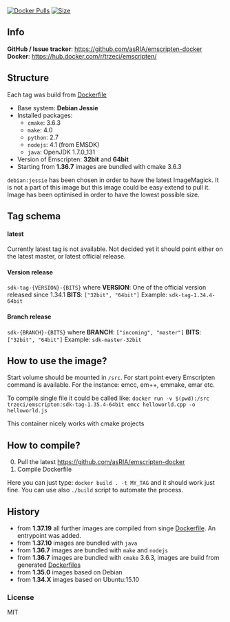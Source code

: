 [![Docker Pulls](https://img.shields.io/docker/pulls/trzeci/emscripten.svg)](https://store.docker.com/community/images/trzeci/emscripten/)
[![Size](https://images.microbadger.com/badges/image/trzeci/emscripten.svg)](https://microbadger.com/images/trzeci/emscripten/)

## Info
**GitHub / Issue tracker**: https://github.com/asRIA/emscripten-docker
**Docker**: https://hub.docker.com/r/trzeci/emscripten/

## Structure
Each tag was build from [Dockerfile](https://github.com/asRIA/emscripten-docker/blob/master/Dockerfile)
* Base system: **Debian Jessie**
* Installed packages: 
  * `cmake`: 3.6.3
  * `make`: 4.0
  * `python`: 2.7
  * `nodejs`: 4.1 (from EMSDK)
  * `java`: OpenJDK 1.7.0_131
* Version of Emscripten:  **32bit** and **64bit**
* Starting from **1.36.7** images are bundled with cmake 3.6.3

`debian:jessie` has been chosen in order to have the latest ImageMagick. It is not a part of this image but this image could be easy extend to pull it. Image has been optimised in order to have the lowest possible size.

## Tag schema
#### latest
Currently latest tag is not available. Not decided yet it should point either on the latest master, or latest official release. 

#### Version release
`sdk-tag-{VERSION}-{BITS}`
where
**VERSION**: One of the official version released since 1.34.1
**BITS**: `["32bit", "64bit"]`
Example: `sdk-tag-1.34.4-64bit`

#### Branch release
`sdk-{BRANCH}-{BITS}`
where
**BRANCH**: `["incoming", "master"]`
**BITS**: `["32bit", "64bit"]`
Example: `sdk-master-32bit`

## How to use the image?
Start volume should be mounted in `/src`. 
For start point every Emscripten command is available. For the instance: emcc, em++, emmake, emar etc.

To compile single file it could be called like:
`docker run -v $(pwd):/src trzeci/emscripten:sdk-tag-1.35.4-64bit emcc helloworld.cpp -o helloworld.js`

This container nicely works with cmake projects

## How to compile?
0. Pull the latest https://github.com/asRIA/emscripten-docker
0. Compile Dockerfile

Here you can just type: `docker build . -t MY_TAG` and it should work just fine. 
You can use also `./build` script to automate the process.

## History
* from **1.37.19** all further images are compiled from singe [Dockerfile](https://github.com/asRIA/emscripten-docker/blob/master/Dockerfile). An entrypoint was added.
* from **1.37.10** images are bundled with `java`
* from **1.36.7** images are bundled with `make` and `nodejs`
* from **1.36.7** images are bundled with `cmake` 3.6.3, images are build from generated [Dockerfiles](https://github.com/asRIA/emscripten-docker/tree/f738f061c8068ec24124c37286eafec01d54a6ef/configs)
* from **1.35.0** images based on Debian
* from **1.34.X** images based on Ubuntu:15.10

### License
MIT

